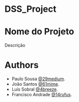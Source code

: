 # DSS_Project

# Nome do Projeto

Descrição

# Authors

- Paulo Sousa [@29medium](https://github.com/29medium).
- João Santos [@61mime](https://github.com/61-mime).
- Luís Sobral [@4breeze](https://github.com/luissobral4).
- Francisco Andrade [@14rufus](https://github.com/Rufus14).

